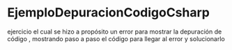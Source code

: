 # EjemploDepuracionCodigoCsharp
ejercicio el cual se hizo a propósito un error para mostrar la depuración de código , mostrando paso a paso el código para llegar al error y solucionarlo

